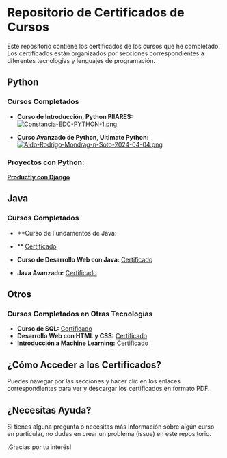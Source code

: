 # Repositorio de Certificados de Cursos

Este repositorio contiene los certificados de los cursos que he completado. Los certificados están organizados por secciones correspondientes a diferentes tecnologías y lenguajes de programación.

## Python

### Cursos Completados

- **Curso de Introducción, Python PIlARES:**
[![Constancia-EDC-PYTHON-1.png](https://i.postimg.cc/nVqWYsPk/Constancia-EDC-PYTHON-1.png)](https://postimg.cc/6T5zBQw2)
 
- **Curso Avanzado de Python, Ultimate Python:**
[![Aldo-Rodrigo-Mondrag-n-Soto-2024-04-04.png](https://i.postimg.cc/Pq8K4x4h/Aldo-Rodrigo-Mondrag-n-Soto-2024-04-04.png)](https://postimg.cc/gwmvcGQB)

### Proyectos con Python:
 [**Productly con Django**](https://github.com/Rodrigo1222/productly)

## Java

### Cursos Completados

- **Curso de Fundamentos de Java:

- ** [Certificado](enlace_al_certificado_java_fundamentos.pdf)
- **Curso de Desarrollo Web con Java:** [Certificado](enlace_al_certificado_java_web.pdf)
- **Java Avanzado:** [Certificado](enlace_al_certificado_java_avanzado.pdf)

## Otros

### Cursos Completados en Otras Tecnologías

- **Curso de SQL:** [Certificado](enlace_al_certificado_sql.pdf)
- **Desarrollo Web con HTML y CSS:** [Certificado](enlace_al_certificado_html_css.pdf)
- **Introducción a Machine Learning:** [Certificado](enlace_al_certificado_machine_learning.pdf)

## ¿Cómo Acceder a los Certificados?

Puedes navegar por las secciones y hacer clic en los enlaces correspondientes para ver y descargar los certificados en formato PDF.

## ¿Necesitas Ayuda?

Si tienes alguna pregunta o necesitas más información sobre algún curso en particular, no dudes en crear un problema (issue) en este repositorio.

¡Gracias por tu interés!

